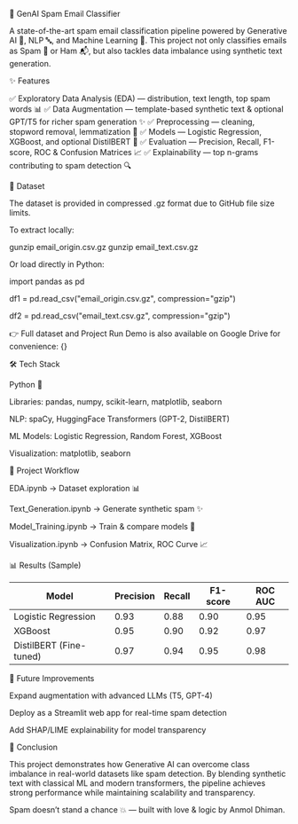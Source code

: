 📧 GenAI Spam Email Classifier

A state-of-the-art spam email classification pipeline powered by Generative AI 🧠, NLP 🔤, and Machine Learning 🤖.
This project not only classifies emails as Spam 📮 or Ham 📬, but also tackles data imbalance using synthetic text generation.

✨ Features

✅ Exploratory Data Analysis (EDA) — distribution, text length, top spam words 📊
✅ Data Augmentation — template-based synthetic text & optional GPT/T5 for richer spam generation ✨
✅ Preprocessing — cleaning, stopword removal, lemmatization 🔎
✅ Models — Logistic Regression, XGBoost, and optional DistilBERT 🚀
✅ Evaluation — Precision, Recall, F1-score, ROC & Confusion Matrices 📈
✅ Explainability — top n-grams contributing to spam detection 🔍

📂 Dataset

The dataset is provided in compressed .gz format due to GitHub file size limits.

To extract locally:

gunzip email_origin.csv.gz
gunzip email_text.csv.gz

Or load directly in Python:

import pandas as pd

df1 = pd.read_csv("email_origin.csv.gz", compression="gzip")

df2 = pd.read_csv("email_text.csv.gz", compression="gzip")

👉 Full dataset and Project Run Demo is also available on Google Drive for convenience:
{}

🛠️ Tech Stack

Python 🐍

Libraries: pandas, numpy, scikit-learn, matplotlib, seaborn

NLP: spaCy, HuggingFace Transformers (GPT-2, DistilBERT)

ML Models: Logistic Regression, Random Forest, XGBoost

Visualization: matplotlib, seaborn

🚀 Project Workflow

EDA.ipynb → Dataset exploration 📊

Text_Generation.ipynb → Generate synthetic spam ✨

Model_Training.ipynb → Train & compare models 🤖

Visualization.ipynb → Confusion Matrix, ROC Curve 📈

📊 Results (Sample)

| Model                   | Precision | Recall | F1-score | ROC AUC |
| ----------------------- | --------- | ------ | -------- | ------- |
| Logistic Regression     | 0.93      | 0.88   | 0.90     | 0.95    |
| XGBoost                 | 0.95      | 0.90   | 0.92     | 0.97    |
| DistilBERT (Fine-tuned) | 0.97      | 0.94   | 0.95     | 0.98    |

📌 Future Improvements

Expand augmentation with advanced LLMs (T5, GPT-4)

Deploy as a Streamlit web app for real-time spam detection

Add SHAP/LIME explainability for model transparency

🔎 Conclusion

This project demonstrates how Generative AI can overcome class imbalance in real-world datasets like spam detection. 
By blending synthetic text with classical ML and modern transformers, the pipeline achieves strong performance while maintaining scalability and transparency.

Spam doesn’t stand a chance 💥 — built with love & logic by Anmol Dhiman.
